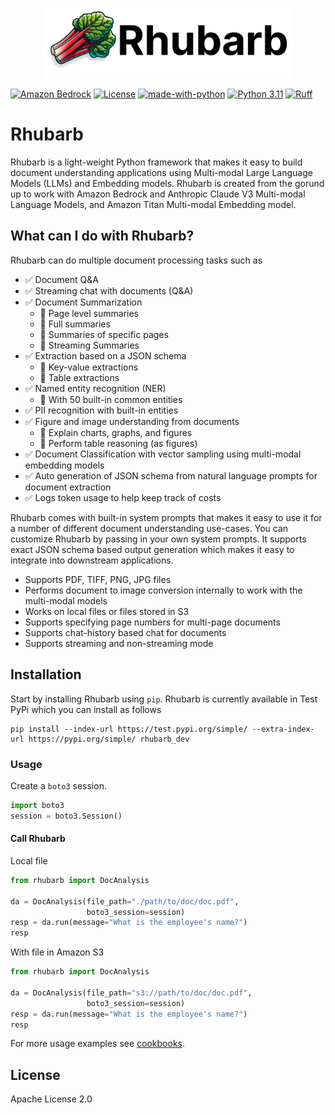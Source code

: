 <p align="center">
  <img src="./assets/Rhubarb@0.5x.png" alt="Rhubarb" width="400"/>
</p>


[![Amazon Bedrock](https://img.shields.io/badge/Amazon%20Bedrock-8A2BE2?logo=data:image/png;base64,iVBORw0KGgoAAAANSUhEUgAAALUAAAC1AQMAAAAjnSzqAAAAA1BMVEX///+nxBvIAAAAGklEQVRYw+3BAQ0AAADCIPuntscHDAAAACDqEPgAASGiEMoAAAAASUVORK5CYII=)](https://aws.amazon.com/bedrock/)
[![License](https://img.shields.io/badge/License-Apache_2.0-blue.svg)](https://opensource.org/licenses/Apache-2.0)
[![made-with-python](https://img.shields.io/badge/Made%20with-Python-1f425f.svg)](https://www.python.org/)
[![Python 3.11](https://img.shields.io/badge/python-3.11-blue.svg)](https://www.python.org/downloads/release/python-311/)
[![Ruff](https://img.shields.io/endpoint?url=https://raw.githubusercontent.com/astral-sh/ruff/main/assets/badge/v2.json)](https://github.com/astral-sh/ruff)

<!-- [![PyPI pyversions](https://img.shields.io/pypi/pyversions/ansicolortags.svg)](https://pypi.python.org/pypi/ansicolortags/) -->

# Rhubarb

Rhubarb is a light-weight Python framework that makes it easy to build document understanding applications using Multi-modal Large Language Models (LLMs) and Embedding models. Rhubarb is created from the gorund up to work with Amazon Bedrock and Anthropic Claude V3 Multi-modal Language Models, and Amazon Titan Multi-modal Embedding model.

## What can I do with Rhubarb?

Rhubarb can do multiple document processing tasks such as

- ✅ Document Q&A
- ✅ Streaming chat with documents (Q&A)
- ✅ Document Summarization
  - 🚀 Page level summaries
  - 🚀 Full summaries
  - 🚀 Summaries of specific pages
  - 🚀 Streaming Summaries
- ✅ Extraction based on a JSON schema
  - 🚀 Key-value extractions
  - 🚀 Table extractions
- ✅ Named entity recognition (NER) 
  - 🚀 With 50 built-in common entities
- ✅ PII recognition with built-in entities
- ✅ Figure and image understanding from documents
  - 🚀 Explain charts, graphs, and figures
  - 🚀 Perform table reasoning (as figures)
- ✅ Document Classification with vector sampling using multi-modal embedding models
- ✅ Auto generation of JSON schema from natural language prompts for document extraction
- ✅ Logs token usage to help keep track of costs

Rhubarb comes with built-in system prompts that makes it easy to use it for a number of different document understanding use-cases. You can customize Rhubarb by passing in your own system prompts. It supports exact JSON schema based output generation which makes it easy to integrate into downstream applications.

- Supports PDF, TIFF, PNG, JPG files
- Performs document to image conversion internally to work with the multi-modal models
- Works on local files or files stored in S3
- Supports specifying page numbers for multi-page documents
- Supports chat-history based chat for documents
- Supports streaming and non-streaming mode

## Installation

Start by installing Rhubarb using `pip`. Rhubarb is currently available in Test PyPi which you can install as follows

```
pip install --index-url https://test.pypi.org/simple/ --extra-index-url https://pypi.org/simple/ rhubarb_dev
```
<!-- 
 Once it is available in PyPi main index, you would be able to install normally. 

```
pip install rhubarb 
```
-->


### Usage

Create a `boto3` session.

```python
import boto3
session = boto3.Session()
```

#### Call Rhubarb

Local file

```python
from rhubarb import DocAnalysis

da = DocAnalysis(file_path="./path/to/doc/doc.pdf", 
                 boto3_session=session)
resp = da.run(message="What is the employee's name?")
resp
```

With file in Amazon S3

```python
from rhubarb import DocAnalysis

da = DocAnalysis(file_path="s3://path/to/doc/doc.pdf", 
                 boto3_session=session)
resp = da.run(message="What is the employee's name?")
resp
```

For more usage examples see [cookbooks](./cookbooks/).

## License

Apache License 2.0